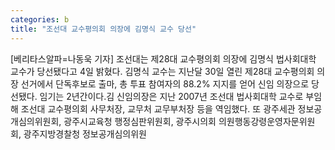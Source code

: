```yaml
---
categories: b
title: "조선대 교수평의회 의장에 김명식 교수 당선"
---
```

[베리타스알파=나동욱 기자] 조선대는 제28대 교수평의회 의장에 김명식 법사회대학 교수가 당선됐다고 4일 밝혔다. 김명식 교수는 지난달 30일 열린 제28대 교수평의회 의장 선거에서 단독후보로 출마, 총 투표 참여자의 88.2% 지지를 얻어 신임 의장으로 당선됐다. 임기는 2년간이다.김 신임의장은 지난 2007년 조선대 법사회대학 교수로 부임해 조선대 교수평의회 사무처장, 교무처 교무부처장 등을 역임했다. 또 광주세관 정보공개심의위원회, 광주시교육청 행정심판위원회, 광주시의회 의원행동강령운영자문위원회, 광주지방경찰청 정보공개심의위원